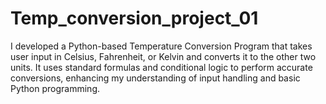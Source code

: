 # Temp_conversion_project_01
I developed a Python-based Temperature Conversion Program that takes user input in Celsius, Fahrenheit, or Kelvin and converts it to the other two units. It uses standard formulas and conditional logic to perform accurate conversions, enhancing my understanding of input handling and basic Python programming.
